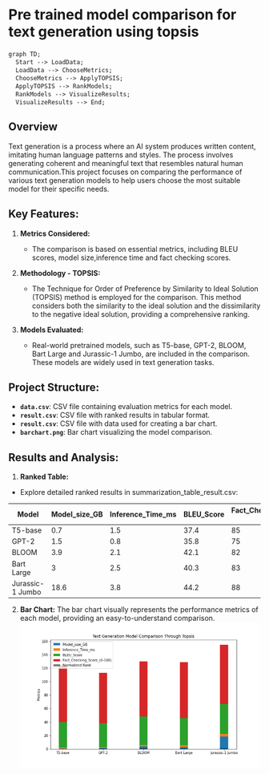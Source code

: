 # Pre trained model comparison for text generation using topsis
```mermaid
graph TD;
  Start --> LoadData;
  LoadData --> ChooseMetrics;
  ChooseMetrics --> ApplyTOPSIS;
  ApplyTOPSIS --> RankModels;
  RankModels --> VisualizeResults;
  VisualizeResults --> End;
```

## Overview
Text generation is a process where an AI system produces written content, imitating human language patterns and styles. The process involves generating coherent and meaningful text that resembles natural human communication.This project focuses on comparing the performance of various text generation models to help users choose the most suitable model for their specific needs.

## Key Features:

1. **Metrics Considered:**
   - The comparison is based on essential metrics, including BLEU scores, model size,inference time and fact checking scores.
     
2. **Methodology - TOPSIS:**
   - The Technique for Order of Preference by Similarity to Ideal Solution (TOPSIS) method is employed for the comparison. This method considers both the similarity to the ideal solution and the dissimilarity to the negative ideal solution, providing a comprehensive ranking.

3. **Models Evaluated:**
   - Real-world pretrained models, such as T5-base, GPT-2, BLOOM, Bart Large and Jurassic-1 Jumbo, are included in the comparison. These models are widely used in text generation tasks.
  
## Project Structure:

- **`data.csv`**: CSV file containing evaluation metrics for each model.
- **`result.csv`**: CSV file with ranked results in tabular format.
- **`result.csv`**: CSV file with data used for creating a bar chart.
- **`barchart.png`**: Bar chart visualizing the model comparison.

## Results and Analysis:
1. **Ranked Table:**
- Explore detailed ranked results in summarization_table_result.csv:
  
|       Model      | Model_size_GB | Inference_Time_ms | BLEU_Score | Fact_Checking_Score_(0-100) |
|------------------|---------------|-------------------|------------|-----------------------------|
| T5-base          | 0.7           | 1.5               | 37.4       | 85                          |
| GPT-2            | 1.5           | 0.8               | 35.8       | 75                          |
| BLOOM            | 3.9           | 2.1               | 42.1       | 82                          |
| Bart Large       | 3             | 2.5               | 40.3       | 83                          |
| Jurassic-1 Jumbo | 18.6          | 3.8               | 44.2       | 88                          |

2. **Bar Chart:**
The bar chart visually represents the performance metrics of each model, providing an easy-to-understand comparison.
![Alt Text](BarChart.png)



